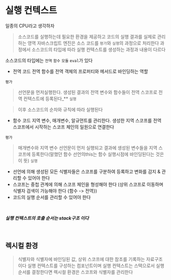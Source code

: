 # 실행 컨텍스트

일종의 CPU라고 생각하자

> 소스코드를 실행하는데 필요한 환경을 제공하고 코드의 실행 결과를 실제로 관리하는 영역
> 자바스크립트 엔진은 소스 코드를 `평가`와 `실행`의 과정으로 처리한다
> 과정에서 소스코드의 타입에 따라 실행 컨텍스트를 생성하는 과정과 내용이 다르다

소스코드의 타입에는 `전역` `함수` `모듈` `eval`가 있다

- 전역 코드
  전역 함수를 전역 객체의 프로퍼티와 메서드로 바인딩하는 역할

`평가`

> 선언문을 먼저실행한다. 생성된 결과의 전역 변수와 함수들이 전역 스코프로 전역 컨텍스트에 등록된다\_\*\*
> `실행`

> 이후 소스코드의 순차와 규칙에 따라 실행된다
> <br>

- 함수 코드
  지역 변수, 매개변수, 알규먼트를 관리한다. 생성한 지역 스코프를 전역 스코프에서 시작하는 스코프 체인의 일원으로 연결한다

`평가`

> 매개변수와 지역 변수 선언문이 먼저 실행되고 결과에 생성된 변수들을 지역 스코프에 등록한다(말했던 함수 선언의this는 함수 실행시점에 바인딩된다는 것은 이 뜻)
> `실행`

- 선언에 의해 생성된 모든 식별자들은 스코프를 구분하여 등록하고 변화를 감지 & 관리할 수 있어야 한다
- 스코프는 중첩 관계에 의해 스코프 체인을 형성해야 한다 (상위 스코프로 이동하며 식별자 검색이 가능해야 한다 {함수 -> 전역})
- 코드의 실행 순서를 관리할 수 있어야 한다

<br>

**_실행 컨텍스트의 호출 순서는 stack구조 이다_**

<br>

## 렉시컬 환경

> 식별자와 식별자에 바인딩된 값, 상위 스코프에 대한 참조를 기록하는 자료구조이다
> 실행 컨텍스트를 구성하는 컴포넌트이며 실행 컨텍스트는 스택으로서 실행 순서를 결정한다면 렉시컬 환경은 스코프와 식별자를 관리한다
